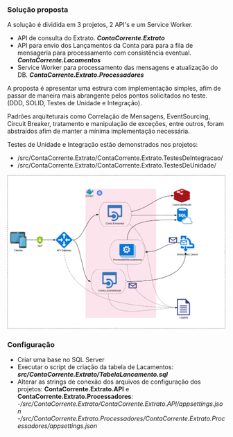 ### Solução proposta

A solução é dividida em 3 projetos, 2 API's e um Service Worker.
- API de consulta do Extrato. ***ContaCorrente.Extrato***
- API para envio dos Lançamentos da Conta para para a fila de mensageria para processamento com consistência eventual. ***ContaCorrente.Lacamentos***
- Service Worker para processamento das mensagens e atualização do DB. ***ContaCorrente.Extrato.Processadores***

A proposta é apresentar uma estrura com implementação simples, afim de passar de maneira mais abrangente pelos pontos solicitados no teste. (DDD, SOLID, Testes de Unidade e Integração).

Padrões arquiteturais como Correlação de Mensagens, EventSourcing,  Circuit Breaker, tratamento e manipulação de exceções, entre outros, foram abstraídos afim de manter a mínima implementação necessária.

Testes de Unidade e Integração estão demonstrados nos projetos:
* /src/ContaCorrente.Extrato/ContaCorrente.Extrato.TestesDeIntegracao/
* /src/ContaCorrente.Extrato/ContaCorrente.Extrato.TestesDeUnidade/

![](https://raw.githubusercontent.com/Dumorro/imgs/master/modelo-arq.png)


### Configuração
* Criar uma base no SQL Server
* Executar o script de criação da tabela de Lacamentos: ***src/ContaCorrente.Extrato/TabelaLancamento.sql***
* Alterar as strings de conexão dos arquivos de configuração dos projetos:  **ContaCorrente.Extrato.API** e **ContaCorrente.Extrato.Processadores**:
-*/src/ContaCorrente.Extrato/ContaCorrente.Extrato.API/appsettings.json*
-*/src/ContaCorrente.Extrato.Processadores/ContaCorrente.Extrato.Processadores/appsettings.json*
